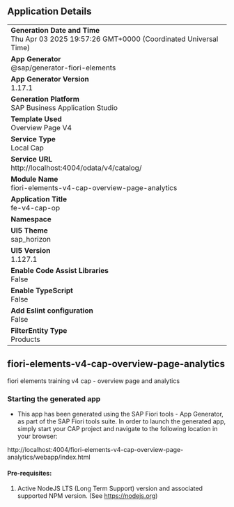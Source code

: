 ## Application Details
|               |
| ------------- |
|**Generation Date and Time**<br>Thu Apr 03 2025 19:57:26 GMT+0000 (Coordinated Universal Time)|
|**App Generator**<br>@sap/generator-fiori-elements|
|**App Generator Version**<br>1.17.1|
|**Generation Platform**<br>SAP Business Application Studio|
|**Template Used**<br>Overview Page V4|
|**Service Type**<br>Local Cap|
|**Service URL**<br>http://localhost:4004/odata/v4/catalog/|
|**Module Name**<br>fiori-elements-v4-cap-overview-page-analytics|
|**Application Title**<br>fe-v4-cap-op|
|**Namespace**<br>|
|**UI5 Theme**<br>sap_horizon|
|**UI5 Version**<br>1.127.1|
|**Enable Code Assist Libraries**<br>False|
|**Enable TypeScript**<br>False|
|**Add Eslint configuration**<br>False|
|**FilterEntity Type**<br>Products|

## fiori-elements-v4-cap-overview-page-analytics

fiori elements training v4 cap - overview page and analytics

### Starting the generated app

-   This app has been generated using the SAP Fiori tools - App Generator, as part of the SAP Fiori tools suite.  In order to launch the generated app, simply start your CAP project and navigate to the following location in your browser:

http://localhost:4004/fiori-elements-v4-cap-overview-page-analytics/webapp/index.html

#### Pre-requisites:

1. Active NodeJS LTS (Long Term Support) version and associated supported NPM version.  (See https://nodejs.org)


